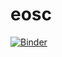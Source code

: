# eosc
[![Binder](https://binder.fedcloud-tf.fedcloud.eu/badge_logo.svg)](https://binder.fedcloud-tf.fedcloud.eu/v2/gh/ematenco/eosc.git/master)
